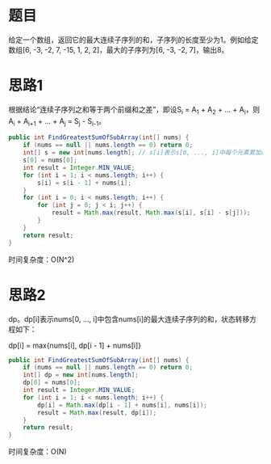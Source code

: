 # 题目

给定一个数组，返回它的最大连续子序列的和，子序列的长度至少为1。例如给定数组[6, -3, -2, 7, -15, 1, 2, 2]，最大的子序列为[6, -3, -2, 7]，输出8。

# 思路1

根据结论“连续子序列之和等于两个前缀和之差”，即设S<sub>i</sub> = A<sub>1</sub> + A<sub>2</sub> + ... + A<sub>i</sub>，则 A<sub>i</sub> + A<sub>i+1</sub> + ... + A<sub>j</sub> = S<sub>j</sub> - S<sub>i-1</sub>。

```java
public int FindGreatestSumOfSubArray(int[] nums) {
    if (nums == null || nums.length == 0) return 0;
    int[] s = new int[nums.length];	// s[i]表示s[0, ..., i]中每个元素累加的和
    s[0] = nums[0];
    int result = Integer.MIN_VALUE;
    for (int i = 1; i < nums.length; i++) {
        s[i] = s[i - 1] + nums[i];
    }
    for (int i = 0; i < nums.length; i++) {
        for (int j = 0; j < i; j++) {
            result = Math.max(result, Math.max(s[i], s[i] - s[j]));
        }
    }
    return result;
}
```

时间复杂度：O(N^2)

# 思路2

dp。dp[i]表示nums[0, ..., i]中包含nums[i]的最大连续子序列的和，状态转移方程如下：

dp[i] = max{nums[i], dp[i - 1] + nums[i]}

```java
public int FindGreatestSumOfSubArray(int[] nums) {
    if (nums == null || nums.length == 0) return 0;
    int[] dp = new int[nums.length];
    dp[0] = nums[0];
    int result = Integer.MIN_VALUE;
    for (int i = 1; i < nums.length; i++) {
        dp[i] = Math.max(dp[i - 1] + nums[i], nums[i]);
        result = Math.max(result, dp[i]);
    }
    return result;
}
```

时间复杂度：O(N)

